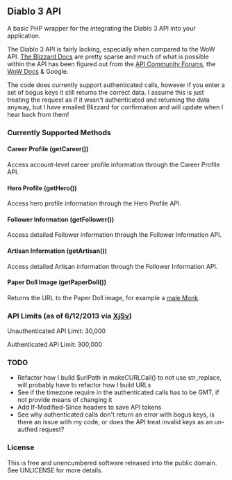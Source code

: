 ## Diablo 3 API

A basic PHP wrapper for the integrating the Diablo 3 API into your application.

The Diablo 3 API is fairly lacking, especially when compared to the WoW API. [The Blizzard Docs](http://blizzard.github.io/d3-api-docs/) are pretty sparse and much of what is possible within the API has been figured out from the [API Community Forums](http://us.battle.net/d3/en/forum/6916195/), the [WoW Docs](https://github.com/Blizzard/api-wow-docs) & Google.

The code does currently support authenticated calls, however if you enter a set of bogus keys it still returns the correct data. I assume this is just treating the request as if it wasn't authenticated and returning the data anyway, but I have emailed Blizzard for confirmation and will update when I hear back from them!

### Currently Supported Methods

#### Career Profile (getCareer())

Access account-level career profile information through the Career Profile API.

#### Hero Profile (getHero())

Access hero profile information through the Hero Profile API.

#### Follower Information (getFollower())

Access detailed Follower information through the Follower Information API.

#### Artisan Information (getArtisan())

Access detailed Artisan information through the Follower Information API.

#### Paper Doll Image (getPaperDoll())

Returns the URL to the Paper Doll image, for example a [male Monk](http://eu.battle.net/d3/static/images/profile/hero/paperdoll/monk-male.jpg).

### API Limits (as of 6/12/2013 via [XjSv](https://twitter.com/Armando_Tresova))

Unauthenticated API Limit: 30,000

Authenticated API Limit: 300,000

### TODO
- Refactor how I build $urlPath in makeCURLCall() to not use str_replace, will probably have to refactor how I build URLs
- See if the timezone require in the authenticated calls has to be GMT, if not provide means of changing it
- Add If-Modified-Since headers to save API tokens
- See why authenticated calls don't return an error with bogus keys, is there an issue with my code, or does the API treat invalid keys as an un-authed request?

### License
This is free and unencumbered software released into the public domain. See UNLICENSE for more details.
